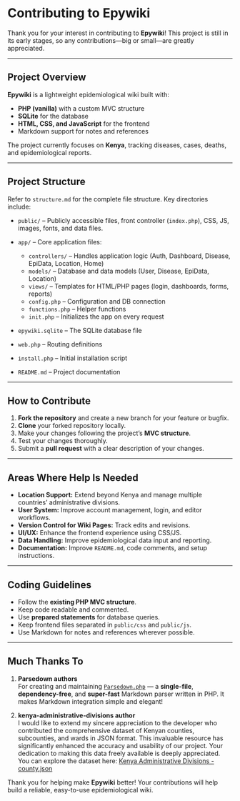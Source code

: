 # Contributing to Epywiki

Thank you for your interest in contributing to **Epywiki**! This project is still in its early stages, so any contributions—big or small—are greatly appreciated.

---

## Project Overview

**Epywiki** is a lightweight epidemiological wiki built with:

- **PHP (vanilla)** with a custom MVC structure
- **SQLite** for the database
- **HTML, CSS, and JavaScript** for the frontend
- Markdown support for notes and references

The project currently focuses on **Kenya**, tracking diseases, cases, deaths, and epidemiological reports.

---

## Project Structure

Refer to `structure.md` for the complete file structure. Key directories include:

- `public/` – Publicly accessible files, front controller (`index.php`), CSS, JS, images, fonts, and data files.
- `app/` – Core application files:
  - `controllers/` – Handles application logic (Auth, Dashboard, Disease, EpiData, Location, Home)
  - `models/` – Database and data models (User, Disease, EpiData, Location)
  - `views/` – Templates for HTML/PHP pages (login, dashboards, forms, reports)
  - `config.php` – Configuration and DB connection
  - `functions.php` – Helper functions
  - `init.php` – Initializes the app on every request

- `epywiki.sqlite` – The SQLite database file
- `web.php` – Routing definitions
- `install.php` – Initial installation script
- `README.md` – Project documentation

---

## How to Contribute

1. **Fork the repository** and create a new branch for your feature or bugfix.
2. **Clone** your forked repository locally.
3. Make your changes following the project’s **MVC structure**.
4. Test your changes thoroughly.
5. Submit a **pull request** with a clear description of your changes.

---

## Areas Where Help Is Needed

- **Location Support:** Extend beyond Kenya and manage multiple countries’ administrative divisions.
- **User System:** Improve account management, login, and editor workflows.
- **Version Control for Wiki Pages:** Track edits and revisions.
- **UI/UX:** Enhance the frontend experience using CSS/JS.
- **Data Handling:** Improve epidemiological data input and reporting.
- **Documentation:** Improve `README.md`, code comments, and setup instructions.

---

## Coding Guidelines

- Follow the **existing PHP MVC structure**.
- Keep code readable and commented.
- Use **prepared statements** for database queries.
- Keep frontend files separated in `public/css` and `public/js`.
- Use Markdown for notes and references wherever possible.

---
## Much Thanks To

1. **Parsedown authors**  
   For creating and maintaining [`Parsedown.php`](https://github.com/erusev/parsedown) — a **single-file**, **dependency-free**, and **super-fast** Markdown parser written in PHP. It makes Markdown integration simple and elegant!

2. **kenya-administrative-divisions author**  
   I would like to extend my sincere appreciation to the developer who contributed the comprehensive dataset of Kenyan counties, subcounties, and wards in JSON format. This invaluable resource has significantly enhanced the accuracy and usability of our project. Your dedication to making this data freely available is deeply appreciated.  
   You can explore the dataset here: [Kenya Administrative Divisions - county.json](https://github.com/michaelnjuguna/kenya-administrative-divisions/blob/main/county.json)


Thank you for helping make **Epywiki** better! Your contributions will help build a reliable, easy-to-use epidemiological wiki.



